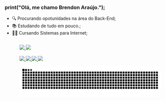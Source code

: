 ### print("Olá, me chamo Brendon Araújo.");

<ul>
  <li>🔍 Procurando opotunidades na área do Back-End;</li>
  <li>📚 Estudando de tudo em pouco.;</li>
  <li>👨‍🎓 Cursando Sistemas para Internet;</li>
<ul/>
  
  <h2></h2>
  
<a href="https://github.com/BrendonAraujo">
  <img height="160em" src="https://github-readme-stats.vercel.app/api?username=BrendonAraujo&amp;show_icons=true&amp;theme=dark&amp;include_all_commits=true&amp;count_private=true" data-canonical-src="https://github-readme-stats.vercel.app/api?username=BrendonAraujo&amp;show_icons=true&amp;theme=dark&amp;include_all_commits=true&amp;count_private=true" style="max-width: 100%;">
  <img height="160em" src="https://github-readme-stats.vercel.app/api/top-langs/?username=BrendonAraujo&amp;layout=compact&amp;langs_count=7&amp;theme=dark" data-canonical-src="https://github-readme-stats.vercel.app/api/top-langs/?username=BrendonAraujo&amp;layout=compact&amp;langs_count=7&amp;theme=dark" style="max-width: 100%;">
</a>

<div align="left">
  <a href="https://github.com/BrendonAraujo"> <br></a>
  <a href="https://www.linkedin.com/in/brendon-ara%C3%BAjo/" target="_blank" rel="nofollow">
	<img src="https://camo.githubusercontent.com/a80d00f23720d0bc9f55481cfcd77ab79e141606829cf16ec43f8cacc7741e46/68747470733a2f2f696d672e736869656c64732e696f2f62616467652f4c696e6b6564496e2d3030373742353f7374796c653d666f722d7468652d6261646765266c6f676f3d6c696e6b6564696e266c6f676f436f6c6f723d7768697465" data-canonical-src="https://img.shields.io/badge/LinkedIn-0077B5?style=for-the-badge&amp;logo=linkedin&amp;logoColor=white" style="max-width: 100%;">
  </a>  
  <a href="https://www.instagram.com/bdonaraujo/" target="_blank" rel="nofollow">
	<img src="https://camo.githubusercontent.com/b3d4671768bd0f9b6c8f410a25a96e0c5a4d135208d8910461e986f97e7985ab/68747470733a2f2f696d672e736869656c64732e696f2f62616467652f496e7374616772616d2d4534343035463f7374796c653d666f722d7468652d6261646765266c6f676f3d696e7374616772616d266c6f676f436f6c6f723d7768697465" data-canonical-src="https://img.shields.io/badge/Instagram-E4405F?style=for-the-badge&amp;logo=instagram&amp;logoColor=white" style="max-width: 100%;">
  </a>
  <a title='Email: brendong.araujo@gmail.com' target="_blank" href="mailto:brendong.araujo@gmail.com">
	<img src="https://camo.githubusercontent.com/571384769c09e0c66b45e39b5be70f68f552db3e2b2311bc2064f0d4a9f5983b/68747470733a2f2f696d672e736869656c64732e696f2f62616467652f476d61696c2d4431343833363f7374796c653d666f722d7468652d6261646765266c6f676f3d676d61696c266c6f676f436f6c6f723d7768697465" data-canonical-src="https://img.shields.io/badge/Gmail-D14836?style=for-the-badge&amp;logo=gmail&amp;logoColor=white" style="max-width: 100%;">
  </a> 
  <a title='Telefone: +55 (47) 9 9992-3197' target="blank" href="https://wa.me/5547999636105">
	<img src="https://img.shields.io/badge/WhatsApp-25D366?style=for-the-badge&logo=whatsapp&logoColor=white" style="max-width: 100%;">
  </a>   
</div>

![Snake animation](https://github.com/BrendonAraujo/BrendonAraujo/blob/output/github-contribution-grid-snake.svg)

